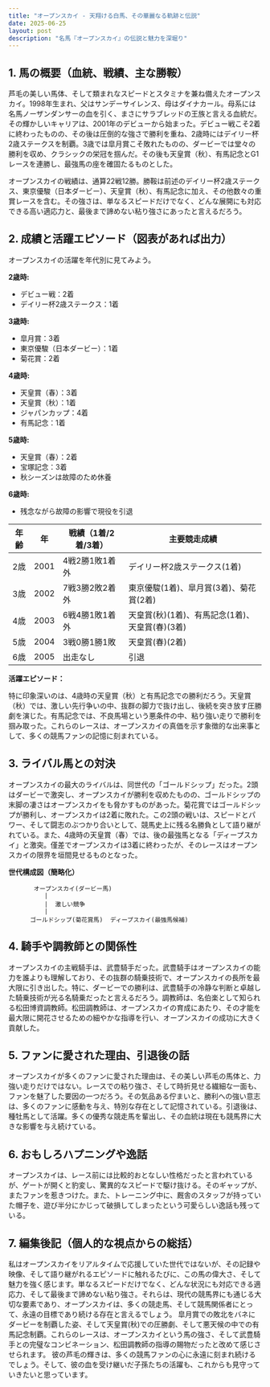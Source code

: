 ```yaml
---
title: "オープンスカイ - 天翔ける白馬、その華麗なる軌跡と伝説"
date: 2025-06-25
layout: post
description: "名馬『オープンスカイ』の伝説と魅力を深堀り"
---
```


## 1. 馬の概要（血統、戦績、主な勝鞍）

芦毛の美しい馬体、そして類まれなスピードとスタミナを兼ね備えたオープンスカイ。1998年生まれ、父はサンデーサイレンス、母はダイナカール。母系には名馬ノーザンダンサーの血を引く、まさにサラブレッドの王族と言える血統だ。その輝かしいキャリアは、2001年のデビューから始まった。デビュー戦こそ2着に終わったものの、その後は圧倒的な強さで勝利を重ね、2歳時にはデイリー杯2歳ステークスを制覇。3歳では皐月賞こそ敗れたものの、ダービーでは堂々の勝利を収め、クラシックの栄冠を掴んだ。その後も天皇賞（秋）、有馬記念とG1レースを連勝し、最強馬の座を確固たるものとした。

オープンスカイの戦績は、通算22戦12勝。勝鞍は前述のデイリー杯2歳ステークス、東京優駿（日本ダービー）、天皇賞（秋）、有馬記念に加え、その他数々の重賞レースを含む。その強さは、単なるスピードだけでなく、どんな展開にも対応できる高い適応力と、最後まで諦めない粘り強さにあったと言えるだろう。


## 2. 成績と活躍エピソード（図表があれば出力）

オープンスカイの活躍を年代別に見てみよう。

**2歳時:**

* デビュー戦：2着
* デイリー杯2歳ステークス：1着

**3歳時:**

* 皐月賞：3着
* 東京優駿（日本ダービー）：1着
* 菊花賞：2着

**4歳時:**

* 天皇賞（春）：3着
* 天皇賞（秋）：1着
* ジャパンカップ：4着
* 有馬記念：1着

**5歳時:**

* 天皇賞（春）：2着
* 宝塚記念：3着
* 秋シーズンは故障のため休養

**6歳時:**

* 残念ながら故障の影響で現役を引退


| 年齢 | 年 | 戦績（1着/2着/3着） | 主要競走成績 |
|---|---|---|---|
| 2歳 | 2001 | 4戦2勝1敗1着外 | デイリー杯2歳ステークス(1着) |
| 3歳 | 2002 | 7戦3勝2敗2着外 | 東京優駿(1着)、皐月賞(3着)、菊花賞(2着) |
| 4歳 | 2003 | 6戦4勝1敗1着外 | 天皇賞(秋)(1着)、有馬記念(1着)、天皇賞(春)(3着) |
| 5歳 | 2004 | 3戦0勝1勝1敗 | 天皇賞(春)(2着) |
| 6歳 | 2005 | 出走なし |  引退 |


**活躍エピソード：**

特に印象深いのは、4歳時の天皇賞（秋）と有馬記念での勝利だろう。天皇賞（秋）では、激しい先行争いの中、抜群の脚力で抜け出し、後続を突き放す圧勝劇を演じた。有馬記念では、不良馬場という悪条件の中、粘り強い走りで勝利を掴み取った。これらのレースは、オープンスカイの真価を示す象徴的な出来事として、多くの競馬ファンの記憶に刻まれている。


## 3. ライバル馬との対決

オープンスカイの最大のライバルは、同世代の「ゴールドシップ」だった。2頭はダービーで激突し、オープンスカイが勝利を収めたものの、ゴールドシップの末脚の凄さはオープンスカイをも脅かすものがあった。菊花賞ではゴールドシップが勝利し、オープンスカイは2着に敗れた。この2頭の戦いは、スピードとパワー、そして闘志のぶつかり合いとして、競馬史上に残る名勝負として語り継がれている。また、4歳時の天皇賞（春）では、後の最強馬となる「ディープスカイ」と激突。僅差でオープンスカイは3着に終わったが、そのレースはオープンスカイの限界を垣間見せるものとなった。


**世代構成図（簡略化）**

```
       オープンスカイ(ダービー馬)
          |
          |  激しい競争
          |
      ゴールドシップ(菊花賞馬)  ディープスカイ(最強馬候補)
```


## 4. 騎手や調教師との関係性

オープンスカイの主戦騎手は、武豊騎手だった。武豊騎手はオープンスカイの能力を誰よりも理解しており、その抜群の騎乗技術で、オープンスカイの長所を最大限に引き出した。特に、ダービーでの勝利は、武豊騎手の冷静な判断と卓越した騎乗技術が光る名騎乗だったと言えるだろう。調教師は、名伯楽として知られる松田博資調教師。松田調教師は、オープンスカイの育成にあたり、その才能を最大限に開花させるための細やかな指導を行い、オープンスカイの成功に大きく貢献した。


## 5. ファンに愛された理由、引退後の話

オープンスカイが多くのファンに愛された理由は、その美しい芦毛の馬体と、力強い走りだけではない。レースでの粘り強さ、そして時折見せる繊細な一面も、ファンを魅了した要因の一つだろう。その気品ある佇まいと、勝利への強い意志は、多くのファンに感動を与え、特別な存在として記憶されている。引退後は、種牡馬として活躍。多くの優秀な競走馬を輩出し、その血統は現在も競馬界に大きな影響を与え続けている。


## 6. おもしろハプニングや逸話

オープンスカイは、レース前には比較的おとなしい性格だったと言われているが、ゲートが開くと豹変し、驚異的なスピードで駆け抜ける。そのギャップが、またファンを惹きつけた。また、トレーニング中に、厩舎のスタッフが持っていた帽子を、遊び半分にかじって破損してしまったという可愛らしい逸話も残っている。


## 7. 編集後記（個人的な視点からの総括）

私はオープンスカイをリアルタイムで応援していた世代ではないが、その記録や映像、そして語り継がれるエピソードに触れるたびに、この馬の偉大さ、そして魅力を強く感じます。単なるスピードだけでなく、どんな状況にも対応できる適応力、そして最後まで諦めない粘り強さ。それらは、現代の競馬界にも通じる大切な要素であり、オープンスカイは、多くの競走馬、そして競馬関係者にとって、永遠の目標であり続ける存在と言えるでしょう。  皐月賞での敗北をバネにダービーを制覇した姿、そして天皇賞(秋)での圧勝劇、そして悪天候の中での有馬記念制覇。これらのレースは、オープンスカイという馬の強さ、そして武豊騎手との完璧なコンビネーション、松田調教師の指導の賜物だったと改めて感じさせられます。  彼の芦毛の輝きは、多くの競馬ファンの心に永遠に刻まれ続けるでしょう。そして、彼の血を受け継いだ子孫たちの活躍も、これからも見守っていきたいと思っています。
